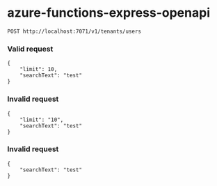 # azure-functions-express-openapi

`POST http://localhost:7071/v1/tenants/users`

### Valid request

```
{
    "limit": 10,
    "searchText": "test"
}
```

### Invalid request

```
{
    "limit": "10",
    "searchText": "test"
}
```

### Invalid request

```
{
    "searchText": "test"
}
```
